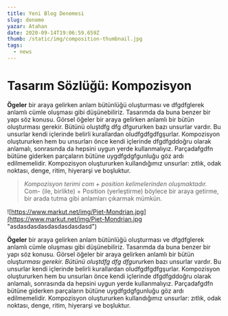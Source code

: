 ```yaml
---
title: Yeni Blog Denemesi
slug: deneme
yazar: Atahan
date: 2020-09-14T19:06:59.659Z
thumb: /static/img/composition-thumbnail.jpg
tags:
  - news
---
```

# Tasarım Sözlüğü: Kompozisyon

**Ögeler** bir araya gelirken anlam bütünlüğü oluşturması ve dfgdfglerek anlamlı cümle oluşması gibi düşünebiliriz. Tasarımda da buna benzer bir yapı söz konusu. Görsel öğeler bir araya gelirken anlamlı bir bütün oluşturması gerekir. Bütünü oluştdfg dfg dfgururken bazı unsurlar vardır. Bu unsurlar kendi içlerinde belirli kurallardan oludfgdfgdfgşurlar. Kompozisyon oluştururken hem bu unsurları önce kendi içlerinde dfgdfgddoğru olarak anlamalı, sonrasında da hepsini uygun yerde kullanmalıyız. Parçadafgdfn bütüne giderken parçaların bütüne uygdfgdgfgunluğu göz ardı edilmemelidir. Kompozisyon oluştururken kullandığımız unsurlar: zıtlık, odak noktası, denge, ritim, hiyerarşi ve boşluktur.

> *Kompozisyon terimi com + position kelimelerinden oluşmaktadır.* Com- (ile, birlikte) + Position (yerleştirme) böylece bir araya getirme, bir arada tutma gibi anlamları çıkarmak mümkün.

![https://www.markut.net/img/Piet-Mondrian.jpg](https://www.markut.net/img/Piet-Mondrian.jpg "asdasdasdasdasdasdasdasd")

**Ögeler** bir araya gelirken anlam bütünlüğü oluşturması ve dfgdfglerek anlamlı cümle oluşması gibi düşünebiliriz. Tasarımda da buna benzer bir yapı söz konusu. Görsel öğeler bir araya gelirken anlamlı bir bütün oluşt*urması gerekir. Bütünü oluştdfg dfg dfgurur*ken bazı unsurlar vardır. Bu unsurlar kendi içlerinde belirli kurallardan oludfgdfgdfgşurlar. Kompozisyon oluştururken hem bu unsurları önce kendi içlerinde dfgdfgddoğru olarak anlamalı, sonrasında da hepsini uygun yerde kullanmalıyız. Parçadafgdfn bütüne giderken parçaların bütüne uygdfgdgfgunluğu göz ardı edilmemelidir. Kompozisyon oluştururken kullandığımız unsurlar: zıtlık, odak noktası, denge, ritim, hiyerarşi ve boşluktur.